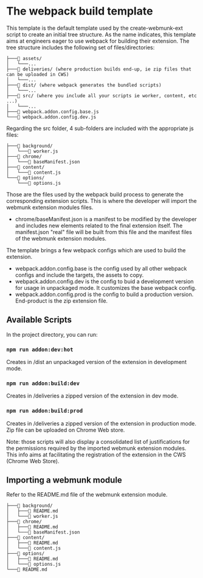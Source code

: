 # The webpack build template

This template is the default template used by the create-webmunk-ext script to create an initial tree structure.
As the name indicates, this template aims at engineers eager to use webpack for building their extension.
The tree structure includes the following set of files/directories:
```
├───📁 assets/
│   └───...
├───📁 deliveries/ (where production builds end-up, ie zip files that can be uploaded in CWS) 
│   └───...
├───📁 dist/ (where webpack generates the bundled scripts)
│   └───...
├───📁 src/ (where you include all your scripts ie worker, content, etc ...)
│   └───...
├───📄 webpack.addon.config.base.js
└───📄 webpack.addon.config.dev.js
```

Regarding the src folder, 4 sub-folders are included with the appropriate js files:
```
├───📁 background/
│   └───📄 worker.js
├───📁 chrome/
│   └───📄 baseManifest.json
├───📁 content/
│   └───📄 content.js
└───📁 options/
    └───📄 options.js
```

Those are the files used by the webpack build process to generate the corresponding extension scripts. This is where the developer will import the webmunk extension modules files. 
- chrome/baseManifest.json  is a manifest to be modified by the developer and includes new elements related to the final extension itself. The manifest.json "real" file will be built from this file and the manifest files of the webmunk extension modules. 

The template brings a few webpack configs which are used to build the extension.
- webpack.addon.config.base is the config used by all other webpack configs and include the targets, the assets to copy.
- webpack.addon.config.dev is the config to buid a development version for usage in unpackaged mode. It customizes the base webpack config. 
- webpack.addon.config.prod is the config to build a production version. End-product is the zip extension file. 

## Available Scripts

In the project directory, you can run: 

### `npm run addon:dev:hot`

Creates in /dist an unpackaged version of the extension in  development mode.

### `npm run addon:build:dev`

Creates in /deliveries a zipped version of the extension in dev mode.


### `npm run addon:build:prod`

Creates in /deliveries a zipped version of the extension in production mode.
Zip file can be uploaded on Chrome Web store.

Note: those scripts will also display a consolidated list of justifications for the permissions required by the imported webmunk extension modules. This info aims at facilitating the registration of the extension in the CWS (Chrome Web Store). 


## Importing a webmunk module
Refer to the README.md file of the webmunk extension module.

```
├───📁 background/
│   ├───📄 README.md
│   └───📄 worker.js
├───📁 chrome/
│   ├───📄 README.md
│   └───📄 baseManifest.json
├───📁 content/
│   ├───📄 README.md
│   └───📄 content.js
├───📁 options/
│   ├───📄 README.md
│   └───📄 options.js
└───📄 README.md
```